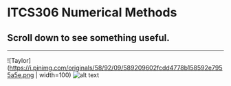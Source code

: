 # ITCS306 Numerical Methods
## Scroll down to see something useful.
***
![Taylor](https://i.pinimg.com/originals/58/92/09/589209602fcdd4778b158592e7955a5e.png | width=100)
![alt text](https://2.bp.blogspot.com/-IpWBrLhAB6w/XMaWK4Z5KDI/AAAAAAAAAJA/10joEkrrAYYUdQhVOeqTrIyElNkhccA7ACLcBGAs/s1600/IMG_20190427_201318_572.jpg "memes")

